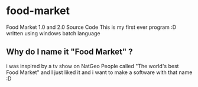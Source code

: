 # food-market
Food Market 1.0 and 2.0 Source Code
This is my first ever program :D
written using windows batch language

## Why do I name it "Food Market" ?
i was inspired by a tv show on NatGeo People called "The world's best Food Market" and I just liked it and i want to make a software with that name :D

